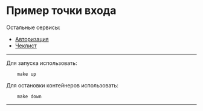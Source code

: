 # Пример точки входа

Остальные сервисы:
* [Авторизация](https://github.com/fdmshd/ms-user-go)
* [Чеклист](https://github.com/fdmshd/ms-checklist-go)

---
Для запуска использовать:
```
    make up
```

Для остановки контейнеров использовать:
```
    make down
```
---